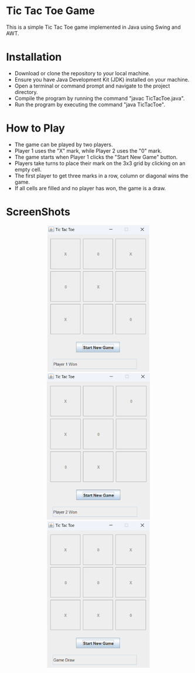 # Tic Tac Toe Game
This is a simple Tic Tac Toe game implemented in Java using Swing and AWT.

# Installation
* Download or clone the repository to your local machine.
* Ensure you have Java Development Kit (JDK) installed on your machine.
* Open a terminal or command prompt and navigate to the project directory.
* Compile the program by running the command "javac TicTacToe.java".
* Run the program by executing the command "java TicTacToe".
# How to Play
* The game can be played by two players.
* Player 1 uses the "X" mark, while Player 2 uses the "0" mark.
* The game starts when Player 1 clicks the "Start New Game" button.
* Players take turns to place their mark on the 3x3 grid by clicking on an empty cell.
* The first player to get three marks in a row, column or diagonal wins the game.
* If all cells are filled and no player has won, the game is a draw.
# ScreenShots
<p align="center">
  <img src="images/player1win.png" height="400" hspace="20">
  <img src="images/player2win.png" height="400" hspace="20">
  <img src="images/draw.png" height="400" hspace="20">
</p>

